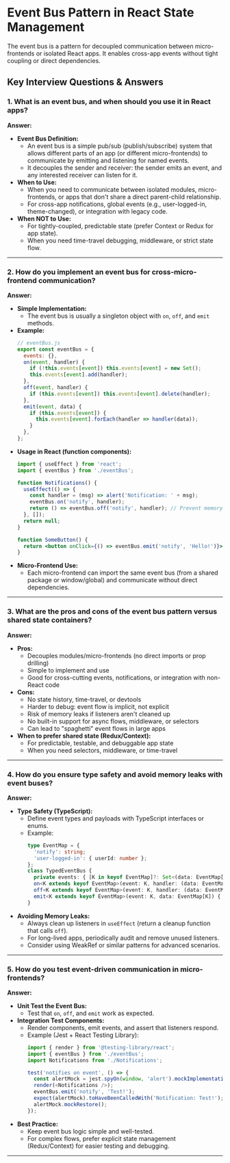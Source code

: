 # Event Bus Pattern in React State Management

The event bus is a pattern for decoupled communication between micro-frontends or isolated React apps. It enables cross-app events without tight coupling or direct dependencies.

## Key Interview Questions & Answers

### 1. What is an event bus, and when should you use it in React apps?

**Answer:**
- **Event Bus Definition:**
  - An event bus is a simple pub/sub (publish/subscribe) system that allows different parts of an app (or different micro-frontends) to communicate by emitting and listening for named events.
  - It decouples the sender and receiver: the sender emits an event, and any interested receiver can listen for it.
- **When to Use:**
  - When you need to communicate between isolated modules, micro-frontends, or apps that don't share a direct parent-child relationship.
  - For cross-app notifications, global events (e.g., user-logged-in, theme-changed), or integration with legacy code.
- **When NOT to Use:**
  - For tightly-coupled, predictable state (prefer Context or Redux for app state).
  - When you need time-travel debugging, middleware, or strict state flow.

---

### 2. How do you implement an event bus for cross-micro-frontend communication?

**Answer:**
- **Simple Implementation:**
  - The event bus is usually a singleton object with `on`, `off`, and `emit` methods.
- **Example:**
  ```js
  // eventBus.js
  export const eventBus = {
    events: {},
    on(event, handler) {
      if (!this.events[event]) this.events[event] = new Set();
      this.events[event].add(handler);
    },
    off(event, handler) {
      if (this.events[event]) this.events[event].delete(handler);
    },
    emit(event, data) {
      if (this.events[event]) {
        this.events[event].forEach(handler => handler(data));
      }
    },
  };
  ```
- **Usage in React (function components):**
  ```jsx
  import { useEffect } from 'react';
  import { eventBus } from './eventBus';

  function Notifications() {
    useEffect(() => {
      const handler = (msg) => alert('Notification: ' + msg);
      eventBus.on('notify', handler);
      return () => eventBus.off('notify', handler); // Prevent memory leaks
    }, []);
    return null;
  }

  function SomeButton() {
    return <button onClick={() => eventBus.emit('notify', 'Hello!')}>Notify</button>;
  }
  ```
- **Micro-Frontend Use:**
  - Each micro-frontend can import the same event bus (from a shared package or window/global) and communicate without direct dependencies.

---

### 3. What are the pros and cons of the event bus pattern versus shared state containers?

**Answer:**
- **Pros:**
  - Decouples modules/micro-frontends (no direct imports or prop drilling)
  - Simple to implement and use
  - Good for cross-cutting events, notifications, or integration with non-React code
- **Cons:**
  - No state history, time-travel, or devtools
  - Harder to debug: event flow is implicit, not explicit
  - Risk of memory leaks if listeners aren't cleaned up
  - No built-in support for async flows, middleware, or selectors
  - Can lead to "spaghetti" event flows in large apps
- **When to prefer shared state (Redux/Context):**
  - For predictable, testable, and debuggable app state
  - When you need selectors, middleware, or time-travel

---

### 4. How do you ensure type safety and avoid memory leaks with event buses?

**Answer:**
- **Type Safety (TypeScript):**
  - Define event types and payloads with TypeScript interfaces or enums.
  - Example:
    ```ts
    type EventMap = {
      'notify': string;
      'user-logged-in': { userId: number };
    };
    class TypedEventBus {
      private events: { [K in keyof EventMap]?: Set<(data: EventMap[K]) => void> } = {};
      on<K extends keyof EventMap>(event: K, handler: (data: EventMap[K]) => void) { ... }
      off<K extends keyof EventMap>(event: K, handler: (data: EventMap[K]) => void) { ... }
      emit<K extends keyof EventMap>(event: K, data: EventMap[K]) { ... }
    }
    ```
- **Avoiding Memory Leaks:**
  - Always clean up listeners in `useEffect` (return a cleanup function that calls `off`).
  - For long-lived apps, periodically audit and remove unused listeners.
  - Consider using WeakRef or similar patterns for advanced scenarios.

---

### 5. How do you test event-driven communication in micro-frontends?

**Answer:**
- **Unit Test the Event Bus:**
  - Test that `on`, `off`, and `emit` work as expected.
- **Integration Test Components:**
  - Render components, emit events, and assert that listeners respond.
  - Example (Jest + React Testing Library):
    ```js
    import { render } from '@testing-library/react';
    import { eventBus } from './eventBus';
    import Notifications from './Notifications';

    test('notifies on event', () => {
      const alertMock = jest.spyOn(window, 'alert').mockImplementation(() => {});
      render(<Notifications />);
      eventBus.emit('notify', 'Test!');
      expect(alertMock).toHaveBeenCalledWith('Notification: Test!');
      alertMock.mockRestore();
    });
    ```
- **Best Practice:**
  - Keep event bus logic simple and well-tested.
  - For complex flows, prefer explicit state management (Redux/Context) for easier testing and debugging.

--- 